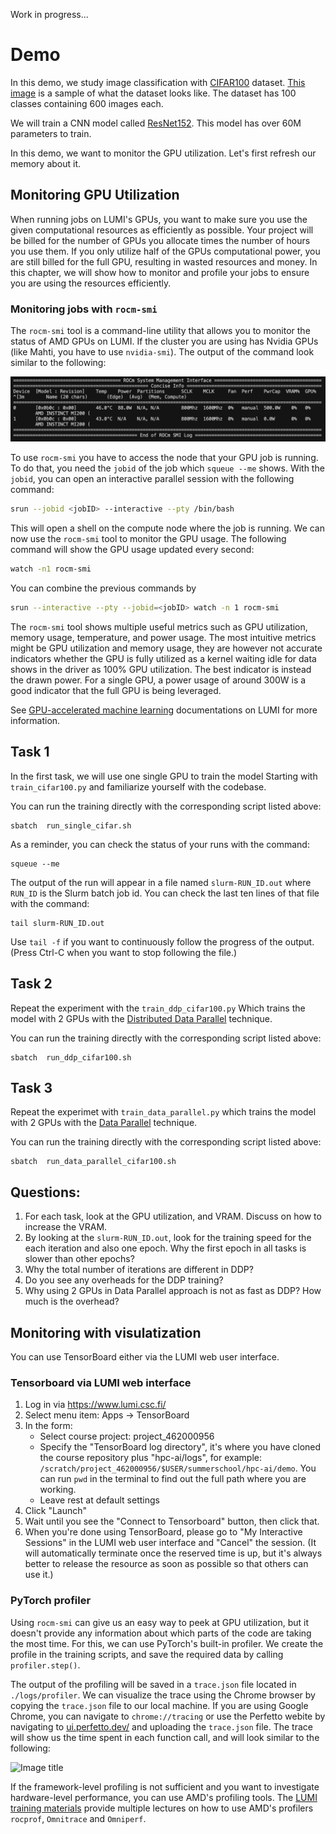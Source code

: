 Work in progress...

# Demo

In this demo, we study image classification with [CIFAR100](https://www.cs.toronto.edu/~kriz/cifar.html) dataset. [This image](./img/cifar100.jpg) is a sample of what the dataset looks like. The dataset has 100 classes containing 600 images each.

We will train a CNN model called [ResNet152](https://docs.pytorch.org/vision/main/models/generated/torchvision.models.resnet152.html). This model has over 60M parameters to train.

In this demo, we want to monitor the GPU utilization. Let's first refresh our memory about it.

## Monitoring GPU Utilization
When running jobs on LUMI's GPUs, you want to make sure you use the given computational resources as efficiently as possible. Your project will be billed for the number of GPUs you allocate times the number of hours you use them. If you only utilize half of the GPUs computational power, you are still billed for the full GPU, resulting in wasted resources and money. In this chapter, we will show how to monitor and profile your jobs to ensure you are using the resources efficiently.

### Monitoring jobs with `rocm-smi`

The `rocm-smi` tool is a command-line utility that allows you to monitor the status of AMD GPUs on LUMI. If the cluster you are using has Nvidia GPUs (like Mahti, you have to use `nvidia-smi`). The output of the command look similar to the following:

![Image title](./img/rocm-smi.png)

To use `rocm-smi` you have to access the node that your GPU job is running. To do that, you need the
  `jobid` of the job which `squeue --me` shows. With the `jobid`, you can open an interactive parallel session with the following command:

```bash
srun --jobid <jobID> --interactive --pty /bin/bash
```
This will open a shell on the compute node where the job is running. We can now use the `rocm-smi` tool to monitor the GPU usage. The following command will show the GPU usage updated every second:

```bash
watch -n1 rocm-smi
```
You can combine the previous commands by 
```bash
srun --interactive --pty --jobid=<jobID> watch -n 1 rocm-smi
```

The `rocm-smi` tool shows multiple useful metrics such as GPU utilization, memory usage, temperature, and power usage. The most intuitive metrics might be GPU utilization and memory usage, they are however not accurate indicators whether the GPU is fully utilized as a kernel waiting idle for data shows in the driver as 100% GPU utilization. The best indicator is instead the drawn power. For a single GPU, a power usage of around 300W is a good indicator that the full GPU is being leveraged. 

See [GPU-accelerated machine learning](https://docs.csc.fi/support/tutorials/gpu-ml/) documentations on LUMI for more information.

## Task 1

In the first task, we will use one single GPU to train the model Starting with `train_cifar100.py` and familiarize yourself with the codebase.

You can run the training directly with the corresponding script listed above:

    sbatch  run_single_cifar.sh

As a reminder, you can check the status of your runs with the command:

    squeue --me

The output of the run will appear in a file named `slurm-RUN_ID.out`
where `RUN_ID` is the Slurm batch job id. You can check the last ten
lines of that file with the command:

    tail slurm-RUN_ID.out

Use `tail -f` if you want to continuously follow the progress of the
output. (Press Ctrl-C when you want to stop following the file.)

## Task 2

Repeat the experiment with the `train_ddp_cifar100.py` Which trains the model with 2 GPUs with the [Distributed Data Parallel](https://docs.pytorch.org/tutorials/intermediate/ddp_tutorial.html) technique.

You can run the training directly with the corresponding script listed above:

    sbatch  run_ddp_cifar100.sh


## Task 3

Repeat the experimet with `train_data_parallel.py` which trains the model with 2 GPUs with the [Data Parallel](https://docs.pytorch.org/docs/stable/generated/torch.nn.DataParallel.html) technique.

You can run the training directly with the corresponding script listed above:

    sbatch  run_data_parallel_cifar100.sh

## Questions:
1. For each task, look at the GPU utilization, and VRAM. Discuss on how to increase the VRAM.
2. By looking at the `slurm-RUN_ID.out`, look for the training speed for the each iteration and also one epoch. Why the first epoch in all tasks is slower than other epochs?
3. Why the total number of iterations are different in DDP?
4. Do you see any overheads for the DDP training?
5. Why using 2 GPUs in Data Parallel approach is not as fast as DDP? How much is the overhead?

   
## Monitoring with visulatization

You can use TensorBoard either via the LUMI web user interface.

### Tensorboard via LUMI web interface

1. Log in via <https://www.lumi.csc.fi/>
2. Select menu item: Apps → TensorBoard
4. In the form:
   - Select course project: project_462000956
   - Specify the "TensorBoard log directory", it's where you have cloned the course repository plus "hpc-ai/logs", for example:
  `/scratch/project_462000956/$USER/summerschool/hpc-ai/demo`. You can run `pwd` in the terminal to find out the full path where you are working.
   - Leave rest at default settings
6. Click "Launch"
7. Wait until you see the "Connect to Tensorboard" button, then click that.
8. When you're done using TensorBoard, please go to "My Interactive Sessions" in the LUMI web user interface and "Cancel" the session. (It will automatically terminate once the reserved time is up, but it's always better to release the resource as soon as possible so that others can use it.)

### PyTorch profiler

Using `rocm-smi` can give us an easy way to peek at GPU utilization, but it doesn't provide any information about which parts of the code are taking the most time. For this, we can use PyTorch's built-in profiler. We create the profile in the training scripts, and save the required data by calling `profiler.step()`. 

The output of the profiling will be saved in a `trace.json` file located in `./logs/profiler`. We can visualize the trace using the Chrome browser by copying the `trace.json` file to our local machine. If you are using Google Chrome, you can navigate to `chrome://tracing` or use the Perfetto webite by navigating to [ui.perfetto.dev/](https://ui.perfetto.dev/) and uploading the `trace.json` file. The trace will show us the time spent in each function call, and will look similar to the following:

![Image title](../assets/images/perfetto-trace.png)

If the framework-level profiling is not sufficient and you want to investigate hardware-level performance, you can use AMD's profiling tools. The [LUMI training materials](https://lumi-supercomputer.github.io/LUMI-training-materials/) provide multiple lectures on how to use AMD's profilers `rocprof`, `Omnitrace` and `Omniperf`.
